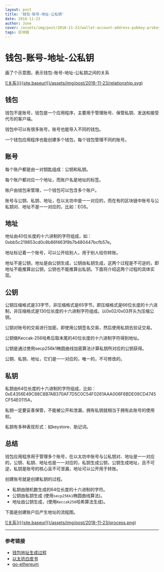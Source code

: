```yaml
---
layout: post
title: '钱包-账号-地址-公私钥'
date: 2018-11-23
author: June
cover: /assets/img/post/2018-11-23/wallet-account-address-pubkey-prvkey.png
tags: 区块链
---
```


# 钱包-账号-地址-公私钥

画了个示意图，表示钱包-账号-地址-公私钥之间的关系

<a data-fancybox="gallery" href="{{site.baseurl}}/assets/img/post/2018-11-23/relationship.svg">
![关系]({{site.baseurl}}/assets/img/post/2018-11-23/relationship.svg)
</a>

## 钱包

钱包不是账号，钱包是一个应用程序，主要用于管理账号、保管私钥、发送和接受代币的客户端。

钱包中可以有很多账号，账号也能导入不同的钱包。

一个钱包应用程序也能创建多个钱包，每个钱包管理不同的账号。

## 账号

每个账户都是由一对钥匙组成：公钥和私钥。

每个账户都对应一个地址，而账户名是地址的标签。

账户由钱包来管理，一个钱包可以包含多个账户。

账号与公钥、私钥、地址，在以太坊中是一一对应的，而在有的区块链中账号与公私钥对、地址不是一一对应的，比如：EOS。

## 地址

地址由40位长度的十六进制的字符组成，如：0xbb5c219853cd0c8b86f463f9b7b480447bcfb57e。

地址标记着一个账号，可以公开给别人，用于别人给你转账。

地址不是公钥，地址是由公钥生成，公钥由私钥生成，这两个过程是不可逆的，即地址不能推算出公钥，公钥也不能推算出私钥。下面将介绍这两个过程的具体实现。

## 公钥

公钥压缩格式是33字节，非压缩格式是65字节。即压缩格式是66位长度的十六进制，非压缩格式是130位长度的十六进制字符组成。以0x02/0x03开头为压缩公钥。

公钥对账号的交易进行加密。即使用公钥签名交易，然后使用私钥去验证交易。

公钥做Keccak-256哈希后取末尾的40位长度的十六进制字符得到地址。

公钥是通过使用secp256k1椭圆曲线加密算法计算私钥所对应的公钥获得。

公钥、私钥、地址，它们是一一对应的，唯一的，不可修改的。

## 私钥

私钥由64位长度的十六进制的字符组成，比如：0xE4356E49C88C8B7AB370AF7D5C0C54F0261AAA006F6BDE09CD4745CF54E0115A，

私钥一定要妥善保管，不能被公开和泄漏，拥有私钥就相当于拥有此账号的使用权。

私钥有多种表现形式：如keystore、助记词。

## 总结

钱包应用程序用于管理多个账号，在以太坊中账号与公私钥对、地址是一一对应的，公钥、私钥、地址也是一一对应的，私钥生成公钥，公钥生成地址，且不可逆，私钥是账号的核心且不可泄漏，地址可以公开用于转账。

创建账号就是创建私钥的过程。

* 私钥由随机数生成的64位长度的十六进制的字符。
* 公钥由私钥生成 (使用`secp256k1`椭圆曲线算法)。
* 地址由公钥生成，(使用`Keccak256`哈希算法生成)。

下面是创建账户后产生地址的流程图。

<a data-fancybox="gallery" href="{{site.baseurl}}/assets/img/post/2018-11-23/process.png">
![关系]({{site.baseurl}}/assets/img/post/2018-11-23/process.png)
</a>

---

### 参考链接

* [钱包地址生成过程](http://chaindesk.cn/columninfo.html?id=5&dirId=1)
* [以太坊白皮书](https://github.com/ethereum/wiki/wiki/White-Paper#ethereum-accounts)
* [go-ethereum](https://github.com/ethereum/go-ethereum)
